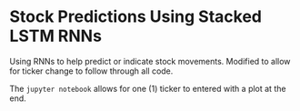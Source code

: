 # Stock Predictions Using Stacked LSTM RNNs

Using RNNs to help predict or indicate stock movements. Modified to allow for ticker change to follow through all code.

The `jupyter notebook` allows for one \(1\) ticker to entered with a plot at the end.

